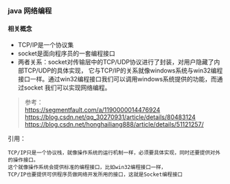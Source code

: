 ### java 网络编程

#### 相关概念
- TCP/IP是一个协议集
- socket是面向程序员的一套编程接口
- 两者关系：socket对传输层中的TCP/UDP协议进行了封装，对用户隐藏了内部TCP/UDP的具体实现，
它与TCP/IP的关系就像windows系统与win32编程接口一样。通过win32编程接口我们可以调用windows系统提供的功能，而通过socket 我们可以实现网络编程。


> 参考：   
https://segmentfault.com/a/1190000014476924  
https://blog.csdn.net/qq_30270931/article/details/80483124  
https://blog.csdn.net/honghailiang888/article/details/51121257/  


引用：
```
TCP/IP只是一个协议栈，就像操作系统的运行机制一样，必须要具体实现，同时还要提供对外的操作接口。
这个就像操作系统会提供标准的编程接口，比如win32编程接口一样，
TCP/IP也要提供可供程序员做网络开发所用的接口，这就是Socket编程接口
```
